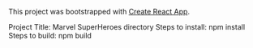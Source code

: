This project was bootstrapped with [Create React App](https://github.com/facebook/create-react-app).

Project Title: Marvel SuperHeroes directory
Steps to install: npm install
Steps to build: npm build
